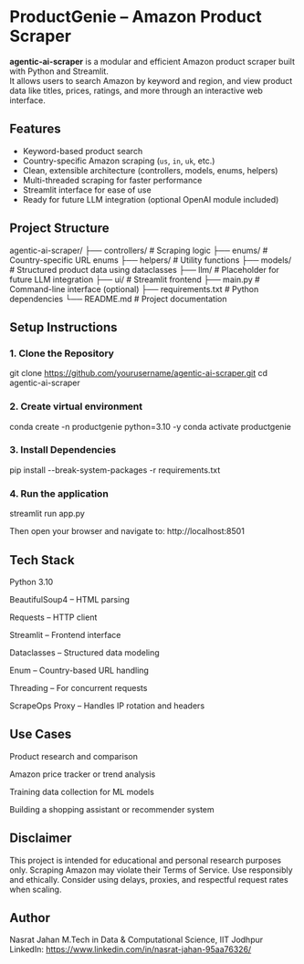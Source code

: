 # ProductGenie – Amazon Product Scraper

**agentic-ai-scraper** is a modular and efficient Amazon product scraper built with Python and Streamlit.  
It allows users to search Amazon by keyword and region, and view product data like titles, prices, ratings, and more through an interactive web interface.

## Features

- Keyword-based product search
- Country-specific Amazon scraping (`us`, `in`, `uk`, etc.)
- Clean, extensible architecture (controllers, models, enums, helpers)
- Multi-threaded scraping for faster performance
- Streamlit interface for ease of use
- Ready for future LLM integration (optional OpenAI module included)

## Project Structure

agentic-ai-scraper/
├── controllers/ # Scraping logic
├── enums/ # Country-specific URL enums
├── helpers/ # Utility functions
├── models/ # Structured product data using dataclasses
├── llm/ # Placeholder for future LLM integration
├── ui/ # Streamlit frontend
├── main.py # Command-line interface (optional)
├── requirements.txt # Python dependencies
└── README.md # Project documentation


## Setup Instructions

### 1. Clone the Repository


git clone https://github.com/yourusername/agentic-ai-scraper.git
cd agentic-ai-scraper

### 2. Create virtual environment
conda create -n productgenie python=3.10 -y
conda activate productgenie


### 3. Install Dependencies

pip install --break-system-packages -r requirements.txt

### 4. Run the application

streamlit run app.py

Then open your browser and navigate to:
http://localhost:8501

## Tech Stack
Python 3.10

BeautifulSoup4 – HTML parsing

Requests – HTTP client

Streamlit – Frontend interface

Dataclasses – Structured data modeling

Enum – Country-based URL handling

Threading – For concurrent requests

ScrapeOps Proxy – Handles IP rotation and headers

## Use Cases
Product research and comparison

Amazon price tracker or trend analysis

Training data collection for ML models

Building a shopping assistant or recommender system

## Disclaimer
This project is intended for educational and personal research purposes only.
Scraping Amazon may violate their Terms of Service. Use responsibly and ethically.
Consider using delays, proxies, and respectful request rates when scaling.

## Author
Nasrat Jahan
M.Tech in Data & Computational Science, IIT Jodhpur
LinkedIn: https://www.linkedin.com/in/nasrat-jahan-95aa76326/
